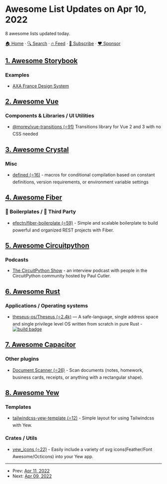 # Awesome List Updates on Apr 10, 2022

8 awesome lists updated today.

[🏠 Home](/README.md) · [🔍 Search](https://www.trackawesomelist.com/search/) · [🔥 Feed](https://www.trackawesomelist.com/rss.xml) · [📮 Subscribe](https://trackawesomelist.us17.list-manage.com/subscribe?u=d2f0117aa829c83a63ec63c2f&id=36a103854c) · [❤️  Sponsor](https://github.com/sponsors/theowenyoung)



## [1. Awesome Storybook](/content/lauthieb/awesome-storybook/README.md)

### Examples

*   [AXA France Design System](https://axaguildev.github.io/react-toolkit/latest/storybook)

## [2. Awesome Vue](/content/vuejs/awesome-vue/README.md)

### Components & Libraries / UI Utilities

*   [@morev/vue-transitions (⭐91)](https://github.com/morevm/vue-transitions) Transitions library for Vue 2 and 3 with no CSS needed

## [3. Awesome Crystal](/content/veelenga/awesome-crystal/README.md)

### Misc

*   [defined (⭐16)](https://github.com/wyhaines/defined.cr) - macros for conditional compilation based on constant definitions, version requirements, or environment variable settings

## [4. Awesome Fiber](/content/gofiber/awesome-fiber/README.md)

### 🚧 Boilerplates / 🌱 Third Party

*   [efectn/fiber-boilerplate (⭐59)](https://github.com/efectn/fiber-boilerplate) - Simple and scalable boilerplate to build powerful and organized REST projects with Fiber.

## [5. Awesome Circuitpython](/content/adafruit/awesome-circuitpython/README.md)

### Podcasts

*   [The CircuitPython Show](https://circuitpythonshow.com/) - an interview podcast with people in the CircuitPython community hosted  by Paul Cutler.

## [6. Awesome Rust](/content/rust-unofficial/awesome-rust/README.md)

### Applications / Operating systems

*   [theseus-os/Theseus (⭐2.4k)](https://github.com/theseus-os/Theseus) — A safe-language, single address space and single privilege level OS written from scratch in pure Rust - [![build badge](https://img.shields.io/github/workflow/status/theseus-os/Theseus/Documentation?label=docs%20build)](https://www.theseus-os.com/Theseus/book/index.html)

## [7. Awesome Capacitor](/content/riderx/awesome-capacitor/README.md)

### Other plugins

*   [Document Scanner (⭐26)](https://github.com/websitebeaver/capacitor-document-scanner) - Scan documents (notes, homework, business cards, receipts, or anything with a rectangular shape).

## [8. Awesome Yew](/content/jetli/awesome-yew/README.md)

### Templates

*   [tailwindcss-yew-template (⭐12)](https://github.com/vvcaw/tailwindcss-yew-template) - Simple layout for using Tailwindcss with Yew.

### Crates / Utils

*   [yew\_icons (⭐22)](https://github.com/finnbear/yew_icons) - Easily include a variety of svg icons(Feather/Font Awesome/Octicons) into your Yew app.

---

- Prev: [Apr 11, 2022](/content/2022/04/11/README.md)
- Next: [Apr 09, 2022](/content/2022/04/09/README.md)